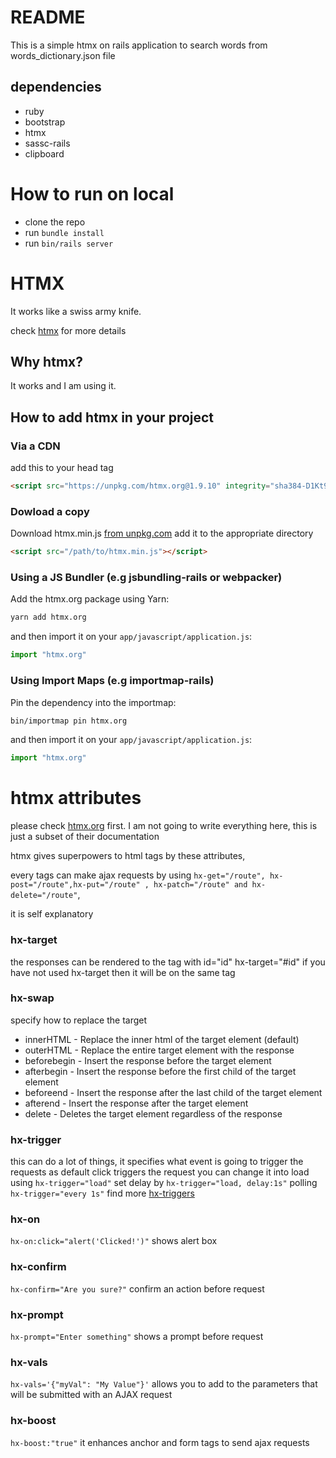 # README

This is a simple htmx on rails application to search words from words_dictionary.json file

## dependencies
- ruby
- bootstrap
- htmx
- sassc-rails
- clipboard

# How to run on local
* clone the repo
* run  `bundle install`
* run `bin/rails server`

# HTMX
It works like a swiss army knife.

check [htmx](https://htmx.org/) for more details

## Why htmx?
It works and I am using it.

## How to add htmx in your project
### Via a CDN
add this to your head tag
```html
<script src="https://unpkg.com/htmx.org@1.9.10" integrity="sha384-D1Kt99CQMDuVetoL1lrYwg5t+9QdHe7NLX/SoJYkXDFfX37iInKRy5xLSi8nO7UC" crossorigin="anonymous"></script>
```
### Dowload a copy
Download htmx.min.js [from unpkg.com](https://unpkg.com/htmx.org@1.9.10/dist/htmx.min.js)
add it to the appropriate directory
```html
<script src="/path/to/htmx.min.js"></script>
```
### Using a JS Bundler (e.g jsbundling-rails or webpacker)

Add the htmx.org package using Yarn:

```bash
yarn add htmx.org
```

and then import it on your `app/javascript/application.js`:

```javascript
import "htmx.org"
```

### Using Import Maps (e.g importmap-rails)

Pin the dependency into the importmap:

```bash
bin/importmap pin htmx.org
```

and then import it on your `app/javascript/application.js`:

```javascript
import "htmx.org"
```
# htmx attributes

please check [htmx.org](https://htmx.org/) first.
I am not going to write everything here, this is just a subset of their documentation

htmx gives superpowers to html tags by these attributes,

every tags can make ajax requests by using `hx-get="/route", hx-post="/route",hx-put="/route" , hx-patch="/route" and hx-delete="/route"`,

it is self explanatory
### hx-target
the responses can be rendered to the tag with id="id" hx-target="#id"
if you have not used hx-target then it will be on the same tag
### hx-swap
specify how to replace the target

- innerHTML - Replace the inner html of the target element (default)
- outerHTML - Replace the entire target element with the response
- beforebegin - Insert the response before the target element
- afterbegin - Insert the response before the first child of the target element
- beforeend - Insert the response after the last child of the target element
- afterend - Insert the response after the target element
- delete - Deletes the target element regardless of the response

### hx-trigger
this can do a lot of things, it specifies what event is going to trigger the requests
as default click triggers the request
you can change it into load using `hx-trigger="load"`
set delay by `hx-trigger="load, delay:1s"`
polling `hx-trigger="every 1s"`
find more [hx-triggers](https://htmx.org/attributes/hx-trigger/)

### hx-on
`hx-on:click="alert('Clicked!')"` shows alert box

### hx-confirm
`hx-confirm="Are you sure?"` confirm an action before request

### hx-prompt
`hx-prompt="Enter something"` shows a prompt before request

### hx-vals
`hx-vals='{"myVal": "My Value"}'` allows you to add to the parameters that will be submitted with an AJAX request

### hx-boost
`hx-boost:"true"` it enhances anchor and form tags to send ajax requests


